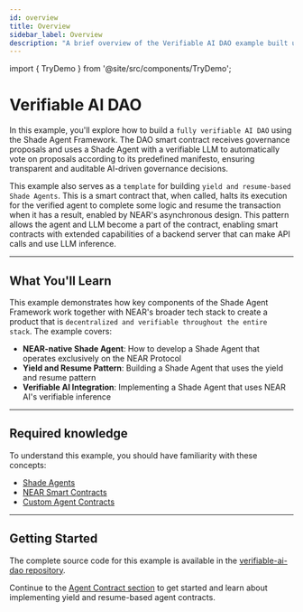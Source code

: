 ```yaml
---
id: overview
title: Overview
sidebar_label: Overview
description: "A brief overview of the Verifiable AI DAO example built using the Shade Agent Framework that walks through NEAR native deployments, using yield and resume with Shade Agents and leveraging verifiable AI."
---
```


import { TryDemo } from '@site/src/components/TryDemo';

# Verifiable AI DAO

In this example, you'll explore how to build a `fully verifiable AI DAO` using the Shade Agent Framework. The DAO smart contract receives governance proposals and uses a Shade Agent with a verifiable LLM to automatically vote on proposals according to its predefined manifesto, ensuring transparent and auditable AI-driven governance decisions.

<TryDemo 
  url="https://verifiable-ai-dao.vercel.app/" 
  text="Try the live demo"
/>

This example also serves as a `template` for building `yield and resume-based Shade Agents`. This is a smart contract that, when called, halts its execution for the verified agent to complete some logic and resume the transaction when it has a result, enabled by NEAR's asynchronous design. This pattern allows the agent and LLM become a part of the contract, enabling smart contracts with extended capabilities of a backend server that can make API calls and use LLM inference.

---

## What You'll Learn

This example demonstrates how key components of the Shade Agent Framework work together with NEAR's broader tech stack to create a product that is `decentralized and verifiable throughout the entire stack`. The example covers:
- **NEAR-native Shade Agent**: How to develop a Shade Agent that operates exclusively on the NEAR Protocol
- **Yield and Resume Pattern**: Building a Shade Agent that uses the yield and resume pattern
- **Verifiable AI Integration**: Implementing a Shade Agent that uses NEAR AI's verifiable inference

---

## Required knowledge 

To understand this example, you should have familiarity with these concepts:
- [Shade Agents](../../introduction.md) 
- [NEAR Smart Contracts](../../../../smart-contracts/what-is.md)
- [Custom Agent Contracts](../../custom-agent-contract.md)

---

## Getting Started

The complete source code for this example is available in the [verifiable-ai-dao repository](https://github.com/NearDeFi/verifiable-ai-dao).

Continue to the [Agent Contract section](./dao-agent-contract.md) to get started and learn about implementing yield and resume-based agent contracts.

